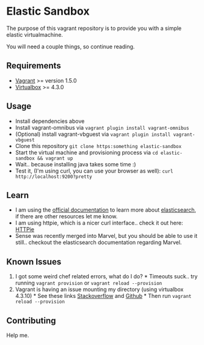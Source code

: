 Elastic Sandbox
==========

The purpose of this vagrant repository is to provide you with a simple elastic virtualmachine.

You will need a couple things, so continue reading.

## Requirements
  * [Vagrant](http://vagrantup.com) >= version 1.5.0
  * [Virtualbox](http://virtualbox.org) >= 4.3.0

## Usage
  * Install dependencies above
  * Install vagrant-omnibus via `vagrant plugin install vagrant-omnibus`
  * (Optional) install vagrant-vbguest via `vagrant plugin install vagrant-vbguest`
  * Clone this repository `git clone https:something elastic-sandbox`
  * Start the virtual machine and provisioning process via `cd elastic-sandbox && vagrant up`
  * Wait.. because installing java takes some time :)
  * Test it, (I'm using curl, you can use your browser as well): `curl http://localhost:9200?pretty`

## Learn
  * I am using the [official documentation](http://www.elasticsearch.org/guide/en/elasticsearch/guide/current/index.html) to learn more about [elasticsearch](http://www.elasticsearch.org), if there are other resources let me know.
  * I am using httpie, which is a nicer curl interface.. check it out here: [HTTPie](https://github.com/jkbr/httpie)
  * Sense was recently merged into Marvel, but you should be able to use it still.. checkout the elasticsearch documentation regarding Marvel.

## Known Issues
  1. I got some weird chef related errors, what do I do?
    * Timeouts suck.. try running `vagrant provision` or `vagrant reload --provision`
  2. Vagrant is having an issue mounting my directory (using virtualbox 4.3.10)
    *  See these links [Stackoverflow](http://stackoverflow.com/questions/22717428/vagrant-error-failed-to-mount-folders-in-linux-guest) and [Github](https://github.com/mitchellh/vagrant/issues/3341)
    * Then run `vagrant reload --provision`

## Contributing
Help me.